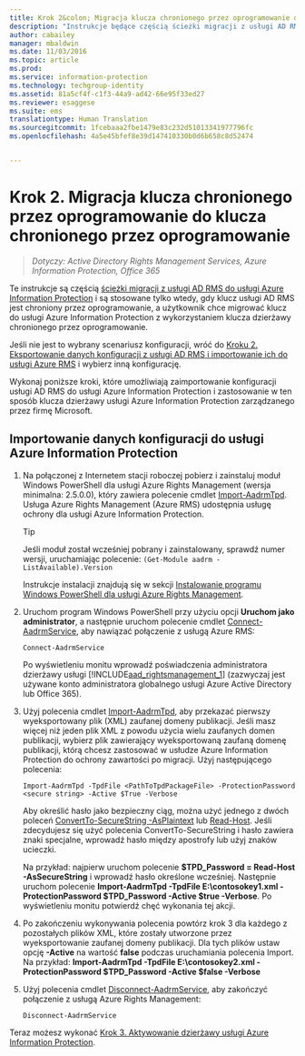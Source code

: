 ```yaml
---
title: Krok 2&colon; Migracja klucza chronionego przez oprogramowanie do klucza chronionego przez oprogramowanie | Azure Information Protection
description: "Instrukcje będące częścią ścieżki migracji z usługi AD RMS do usługi Azure Information Protection, stosowane tylko wtedy, gdy klucz usługi AD RMS jest chroniony przez oprogramowanie, a użytkownik chce migrować klucz do usługi Azure Information Protection z wykorzystaniem klucza dzierżawy chronionego przez oprogramowanie."
author: cabailey
manager: mbaldwin
ms.date: 11/03/2016
ms.topic: article
ms.prod: 
ms.service: information-protection
ms.technology: techgroup-identity
ms.assetid: 81a5cf4f-c1f3-44a9-ad42-66e95f33ed27
ms.reviewer: esaggese
ms.suite: ems
translationtype: Human Translation
ms.sourcegitcommit: 1fcebaaa2fbe1479e83c232d51013341977796fc
ms.openlocfilehash: 4a5e45bfef8e39d147410330b0d6b658c8d52474


---
```



# <a name="step-2-softwareprotected-key-to-softwareprotected-key-migration"></a>Krok 2. Migracja klucza chronionego przez oprogramowanie do klucza chronionego przez oprogramowanie

>*Dotyczy: Active Directory Rights Management Services, Azure Information Protection, Office 365*


Te instrukcje są częścią [ścieżki migracji z usługi AD RMS do usługi Azure Information Protection](migrate-from-ad-rms-to-azure-rms.md) i są stosowane tylko wtedy, gdy klucz usługi AD RMS jest chroniony przez oprogramowanie, a użytkownik chce migrować klucz do usługi Azure Information Protection z wykorzystaniem klucza dzierżawy chronionego przez oprogramowanie. 

Jeśli nie jest to wybrany scenariusz konfiguracji, wróć do [Kroku 2. Eksportowanie danych konfiguracji z usługi AD RMS i importowanie ich do usługi Azure RMS](migrate-from-ad-rms-phase1.md#step-2-export-configuration-data-from-ad-rms-and-import-it-to-azure-information-protection) i wybierz inną konfigurację.

Wykonaj poniższe kroki, które umożliwiają zaimportowanie konfiguracji usługi AD RMS do usługi Azure Information Protection i zastosowanie w ten sposób klucza dzierżawy usługi Azure Information Protection zarządzanego przez firmę Microsoft.

## <a name="to-import-the-configuration-data-to-azure-information-protection"></a>Importowanie danych konfiguracji do usługi Azure Information Protection

1.  Na połączonej z Internetem stacji roboczej pobierz i zainstaluj moduł Windows PowerShell dla usługi Azure Rights Management (wersja minimalna: 2.5.0.0), który zawiera polecenie cmdlet [Import-AadrmTpd](http://msdn.microsoft.com/library/azure/dn857523.aspx). Usługa Azure Rights Management (Azure RMS) udostępnia usługę ochrony dla usługi Azure Information Protection.

    > [!TIP]
    > Jeśli moduł został wcześniej pobrany i zainstalowany, sprawdź numer wersji, uruchamiając polecenie: `(Get-Module aadrm -ListAvailable).Version`

    Instrukcje instalacji znajdują się w sekcji [Instalowanie programu Windows PowerShell dla usługi Azure Rights Management](../deploy-use/install-powershell.md).

2.  Uruchom program Windows PowerShell przy użyciu opcji **Uruchom jako administrator**, a następnie uruchom polecenie cmdlet [Connect-AadrmService](http://msdn.microsoft.com/library/azure/dn629415.aspx), aby nawiązać połączenie z usługą Azure RMS:

    ```
    Connect-AadrmService
    ```
    Po wyświetleniu monitu wprowadź poświadczenia administratora dzierżawy usługi [!INCLUDE[aad_rightsmanagement_1](../includes/aad_rightsmanagement_1_md.md)] (zazwyczaj jest używane konto administratora globalnego usługi Azure Active Directory lub Office 365).

3.  Użyj polecenia cmdlet [Import-AadrmTpd](http://msdn.microsoft.com/library/azure/dn857523.aspx), aby przekazać pierwszy wyeksportowany plik (XML) zaufanej domeny publikacji. Jeśli masz więcej niż jeden plik XML z powodu użycia wielu zaufanych domen publikacji, wybierz plik zawierający wyeksportowaną zaufaną domenę publikacji, którą chcesz zastosować w usłudze Azure Information Protection do ochrony zawartości po migracji. Użyj następującego polecenia:

    ```
    Import-AadrmTpd -TpdFile <PathToTpdPackageFile> -ProtectionPassword <secure string> -Active $True -Verbose
    ```
    Aby określić hasło jako bezpieczny ciąg, można użyć jednego z dwóch poleceń [ConvertTo-SecureString -AsPlaintext](https://technet.microsoft.com/library/hh849818.aspx) lub [Read-Host](https://technet.microsoft.com/library/hh849945.aspx). Jeśli zdecydujesz się użyć polecenia ConvertTo-SecureString i hasło zawiera znaki specjalne, wprowadź hasło między apostrofy lub użyj znaków ucieczki.
    
    Na przykład: najpierw uruchom polecenie **$TPD_Password = Read-Host -AsSecureString** i wprowadź hasło określone wcześniej. Następnie uruchom polecenie **Import-AadrmTpd -TpdFile E:\contosokey1.xml -ProtectionPassword $TPD_Password -Active $true -Verbose**. Po wyświetleniu monitu potwierdź chęć wykonania tej akcji.
    
4.  Po zakończeniu wykonywania polecenia powtórz krok 3 dla każdego z pozostałych plików XML, które zostały utworzone przez wyeksportowanie zaufanej domeny publikacji. Dla tych plików ustaw opcję **-Active** na wartość **false** podczas uruchamiania polecenia Import. Na przykład: **Import-AadrmTpd -TpdFile E:\contosokey2.xml -ProtectionPassword $TPD_Password -Active $false -Verbose**

5.  Użyj polecenia cmdlet [Disconnect-AadrmService](http://msdn.microsoft.com/library/azure/dn629416.aspx), aby zakończyć połączenie z usługą Azure Rights Management:

    ```
    Disconnect-AadrmService
    ```


Teraz możesz wykonać [Krok 3. Aktywowanie dzierżawy usługi Azure Information Protection](migrate-from-ad-rms-phase1.md#step-3-activate-your-azure-information-protection-tenant).





<!--HONumber=Nov16_HO1-->


